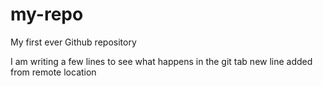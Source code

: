 # my-repo
My first ever Github repository

I am writing a few lines to see what happens in the git tab
new line added from remote location
